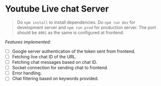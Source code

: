 # **Youtube Live chat Server**

> Do `npm install` to install dependencies.
> Do `npm run dev` for development server and `npm run prod` for production server.
> The port should be `4001` as the same is configured at frontend.

_Features implemented:_

- [ ] Google server authentication of the token sent from frontend.
- [ ] Fetching live chat ID of the URL.
- [ ] Fetching chat messages based on chat ID.
- [ ] Socket connection for sending chat to frontend.
- [ ] Error handling.
- [ ] Chat filtering based on keywords provided.
